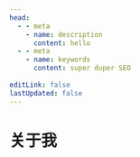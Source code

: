 ```yaml
---
head:
  - - meta
    - name: description
      content: hello
  - - meta
    - name: keywords
      content: super duper SEO
      
editLink: false
lastUpdated: false
---
```


# 关于我
